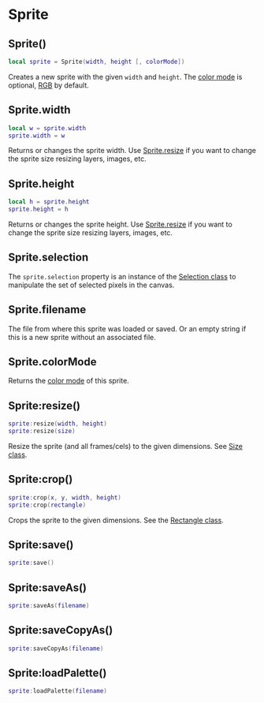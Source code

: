 # Sprite

## Sprite()

```lua
local sprite = Sprite(width, height [, colorMode])
```

Creates a new sprite with the given `width` and `height`. The
[color mode](colormode.md) is optional, [RGB](colormode.md#colormodergb)
by default.

## Sprite.width

```lua
local w = sprite.width
sprite.width = w
```

Returns or changes the sprite width. Use
[Sprite.resize](#spriteresize) if you want to change the sprite size
resizing layers, images, etc.

## Sprite.height

```lua
local h = sprite.height
sprite.height = h
```

Returns or changes the sprite height. Use
[Sprite.resize](#spriteresize) if you want to change the sprite size
resizing layers, images, etc.

## Sprite.selection

The `sprite.selection` property is an instance of the
[Selection class](selection.md) to manipulate the set of selected
pixels in the canvas.

## Sprite.filename

The file from where this sprite was loaded or saved. Or an empty
string if this is a new sprite without an associated file.

## Sprite.colorMode

Returns the [color mode](colormode.md) of this sprite.

## Sprite:resize()

```lua
sprite:resize(width, height)
sprite:resize(size)
```

Resize the sprite (and all frames/cels) to the given dimensions. See
[Size class](size.md).

## Sprite:crop()

```lua
sprite:crop(x, y, width, height)
sprite:crop(rectangle)
```

Crops the sprite to the given dimensions. See the
[Rectangle class](rectangle.md).

## Sprite:save()

```lua
sprite:save()
```

## Sprite:saveAs()

```lua
sprite:saveAs(filename)
```

## Sprite:saveCopyAs()

```lua
sprite:saveCopyAs(filename)
```

## Sprite:loadPalette()

```lua
sprite:loadPalette(filename)
```
